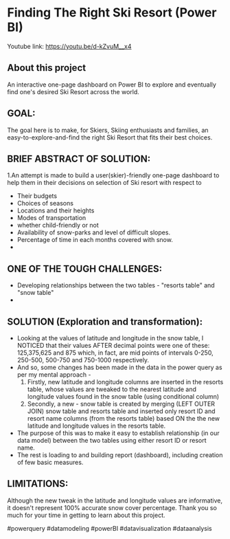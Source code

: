 # Finding The Right Ski Resort (Power BI)

Youtube link: https://youtu.be/d-kZvuM__x4

## About this project
An interactive one-page dashboard on Power BI to explore and eventually find one's desired Ski Resort across the world.

## GOAL:
The goal here is to make, for Skiers, Skiing enthusiasts and families, an easy-to-explore-and-find the right Ski Resort that fits their best choices.

## BRIEF ABSTRACT OF SOLUTION:
1.An attempt is made to build a user(skier)-friendly one-page dashboard to help them in their decisions on selection of Ski resort with respect to
  * Their budgets
  * Choices of seasons
  * Locations and their heights
  * Modes of transportation
  * whether child-friendly or not
  * Availability of snow-parks and level of difficult slopes.
  * Percentage of time in each months covered with snow.
  * 
## ONE OF THE TOUGH CHALLENGES:
* Developing relationships between the two tables - "resorts table" and "snow table"
* 
## SOLUTION (Exploration and transformation):
* Looking at the values of latitude and longitude in the snow table, I NOTICED that their values AFTER decimal points were one of these: 125,375,625 and 875 which, in fact, are mid points of intervals 0-250, 250-500, 500-750 and 750-1000 respectively.
* And so, some changes has been made in the data in the power query as per my mental approach -
  1. Firstly, new latitude and longitude columns are inserted in the resorts table, whose values are tweaked to the nearest latitude and longitude values found in the snow table (using conditional column)
  2. Secondly, a new - snow table is created by merging (LEFT OUTER JOIN) snow table and resorts table and inserted only resort ID and resort name columns (from the resorts table) based ON the the new latitude and longitude values in the resorts table.
* The purpose of this was to make it easy to establish relationship (in our data model) between the two tables using either resort ID or resort name.
* The rest is loading to and building report (dashboard), including creation of few basic measures.

## LIMITATIONS:
Although the new tweak in the latitude and longitude values are informative, it doesn't represent 100% accurate snow cover percentage.
Thank you so much for your time in getting to learn about this project.

#powerquery #datamodeling #powerBI #datavisualization #dataanalysis
